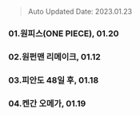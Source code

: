 > Auto Updated Date: 2023.01.23

 ### 01.원피스(ONE PIECE), 01.20 
 ### 02.원펀맨 리메이크, 01.12 
 ### 03.피안도 48일 후, 01.18 
 ### 04.켄간 오메가, 01.19 